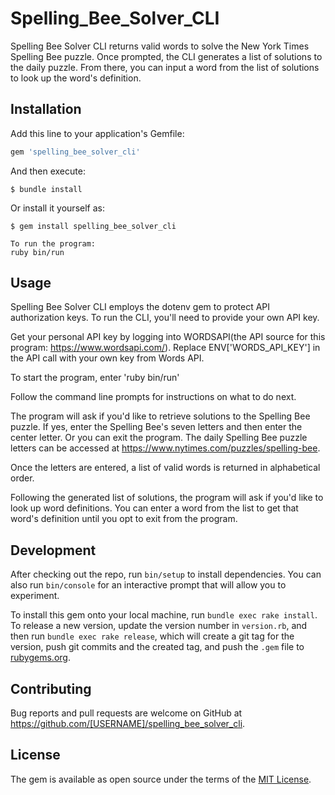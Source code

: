 # Spelling_Bee_Solver_CLI

Spelling Bee Solver CLI returns valid words to solve the New York Times Spelling Bee puzzle. Once prompted, the CLI generates a list of solutions to the daily puzzle. From there, you can input a word from the list of solutions to look up the word's definition. 

## Installation

Add this line to your application's Gemfile:

```ruby
gem 'spelling_bee_solver_cli'
```

And then execute:

    $ bundle install

Or install it yourself as:

    $ gem install spelling_bee_solver_cli

    To run the program:
    ruby bin/run

## Usage

Spelling Bee Solver CLI employs the dotenv gem to protect API authorization keys. To run the CLI, you'll need to provide your own API key.

Get your personal API key by logging into WORDSAPI(the API source for this program: https://www.wordsapi.com/). Replace ENV['WORDS_API_KEY'] in the API call with your own key from Words API.

To start the program, enter 'ruby bin/run'

Follow the command line prompts for instructions on what to do next.

The program will ask if you'd like to retrieve solutions to the Spelling Bee puzzle. If yes, enter the Spelling Bee's seven letters and then enter the center letter. Or you can exit the program. The daily Spelling Bee puzzle letters can be accessed at https://www.nytimes.com/puzzles/spelling-bee.

Once the letters are entered, a list of valid words is returned in alphabetical order.

Following the generated list of solutions, the program will ask if you'd like to look up word definitions. You can enter a word from the list to get that word's definition until you opt to exit from the program.  

## Development

After checking out the repo, run `bin/setup` to install dependencies. You can also run `bin/console` for an interactive prompt that will allow you to experiment.

To install this gem onto your local machine, run `bundle exec rake install`. To release a new version, update the version number in `version.rb`, and then run `bundle exec rake release`, which will create a git tag for the version, push git commits and the created tag, and push the `.gem` file to [rubygems.org](https://rubygems.org).

## Contributing

Bug reports and pull requests are welcome on GitHub at https://github.com/[USERNAME]/spelling_bee_solver_cli.

## License

The gem is available as open source under the terms of the [MIT License](https://opensource.org/licenses/MIT).
